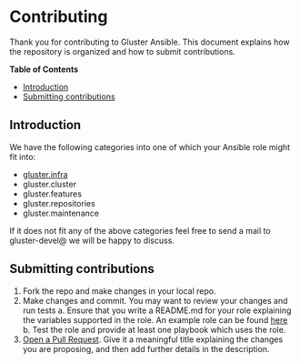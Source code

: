 # Contributing

Thank you for contributing to Gluster Ansible. This document explains how the repository is organized and how to submit contributions.

**Table of Contents**

- [Introduction](#introduction)
- [Submitting contributions](#submitting-contributions)

## Introduction

We have the following categories into one of which your Ansible role might fit into:

* [gluster.infra](https://github.com/sac/gluster-ansible-infra)
* gluster.cluster
* gluster.features
* gluster.repositories
* gluster.maintenance

If it does not fit any of the above categories feel free to send a mail to gluster-devel@ we will be happy to discuss.

## Submitting contributions

1. Fork the repo and make changes in your local repo.
2. Make changes and commit. You may want to review your changes and run tests
   a. Ensure that you write a README.md for your role explaining the variables supported in the role. An example role can be found [here](https://github.com/gluster/gluster-ansible-infra)
   b. Test the role and provide at least one playbook which uses the role.
3. [Open a Pull Request](https://help.github.com/articles/creating-a-pull-request/). Give it a meaningful title explaining the changes you are proposing, and then add further details in the description.
